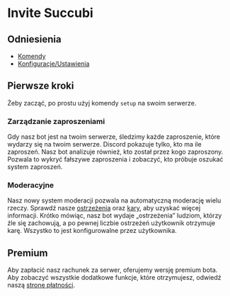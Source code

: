 # Invite Succubi

## Odniesienia

- [Komendy](/pl/reference/commands.md)
- [Konfiguracje/Ustawienia](/pl/reference/settings.md)

## Pierwsze kroki

Żeby zacząć, po prostu użyj komendy `setup` na swoim serwerze.

### Zarządzanie zaproszeniami

Gdy nasz bot jest na twoim serwerze, śledzimy każde zaproszenie, które wydarzy się na twoim serwerze. Discord pokazuje tylko, kto ma ile zaproszeń. Nasz bot analizuje również, kto został przez kogo zaproszony. Pozwala to wykryć fałszywe zaproszenia i zobaczyć, kto próbuje oszukać system zaproszeń.

### Moderacyjne

Nasz nowy system moderacji pozwala na automatyczną moderację wielu rzeczy. Sprawdź nasze [ostrzeżenia](/pl/modules/moderation/strikes.md) oraz [kary](/pl/modules/moderation/punishments.md), aby uzyskać więcej informacji. Krótko mówiąc, nasz bot wydaje „ostrzeżenia” ludziom, którzy źle się zachowują, a po pewnej liczbie ostrzeżeń użytkownik otrzymuje karę. Wszystko to jest konfigurowalne przez użytkownika.

## Premium

Aby zapłacić nasz rachunek za serwer, oferujemy wersję premium bota. Aby zobaczyć wszystkie dodatkowe funkcje, które otrzymujesz, odwiedź naszą [stronę płatności](/pl/premium/features.md).
